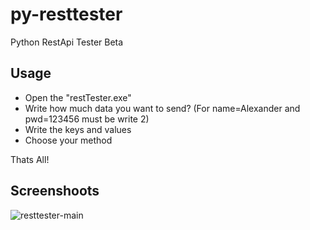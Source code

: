 # py-resttester
Python RestApi Tester Beta

## Usage

- Open the "restTester.exe"
- Write how much data you want to send? (For name=Alexander and pwd=123456 must be write 2)
- Write the keys and values
- Choose your method

Thats All!

## Screenshoots
![resttester-main](https://github.com/uguranyum/py-resttester/blob/master/screenshoot/restTester-beta.png?raw=true)




